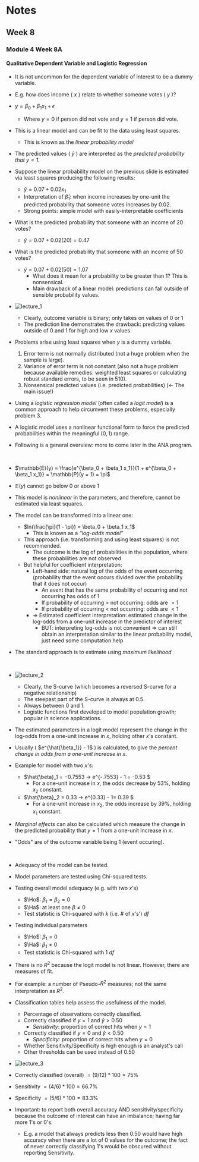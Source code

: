 $$
\newcommand{\pr}{\text{I\kern-0.15em P}}
\newcommand{\Ha}{H_a}
\newcommand{\Ho}{H_0}
\newcommand{\pv}{\text{p-value}}
\newcommand{\ss}{\sum_{i=1}^{n}}
$$


# Notes

## Week 8
### Module 4 Week 8A

#### Qualitative Dependent Variable and Logistic Regression

- It is not uncommon for the dependent variable of interest to be a dummy variable.

- E.g. how does income ( $x$ ) relate to whether someone votes ( $y$ )? 

- $y = \beta_0 + \beta_1 x_1 + \epsilon$

    - Where $y = 0$ if person did not vote and $y = 1$ if person did vote. 

- This is a linear model and can be fit to the data using least squares. 

    - This is known as the *linear probability model* 

- The predicted values ( $\hat{y}$ ) are interpreted as the *predicted probability that $y = 1$.*

    

- Suppose the linear probability model on the previous slide is estimated via least squares producing the following results: 

    - $\hat{y} = 0.07 + 0.02 x_1$
    - Interpretation of $\hat{\beta}_1$: when income increases by one-unit the predicted probability that someone votes increases by $0.02$. 
    - Strong points: simple model with easily-interpretable coefficients

- What is the predicted probability that someone with an income of $20$ votes? 

    - $\hat{y} = 0.07 + 0.02 (20) = 0.47$

- What is the predicted probability that someone with an income of 50 votes? 

    - $\hat{y} = 0.07 + 0.02 (50) = 1.07$
        - What does it mean for a probability to be greater than 1? This is nonsensical.
        - Main drawback of a linear model: predictions can fall outside of sensible probability values.

    

- ![lecture_1](objects/lecture_1.png)

    - Clearly, outcome variable is binary; only takes on values of $0$ or $1$
    - The prediction line demonstrates the drawback: predicting values outside of $0$ and $1$ for high and low $x$ values.  




- Problems arise using least squares when $y$ is a dummy variable. 

    1. Error term is not normally distributed (not a huge problem when the sample is large).
    2. Variance of error term is not constant  (also not a huge problem because available remedies: weighted least squares or calculating robust standard errors, to be seen in 510).
    3. Nonsensical predicted values (i.e. predicted probabilities)  (<- The main issue!)

- Using a *logistic regression model* (often called a *logit model*) is a common approach to help circumvent these problems, especially problem 3. 

- A logistic model uses a nonlinear functional form to force the predicted probabilities within the meaningful $(0, 1)$ range. 

- Following is a general overview: more to come later in the ANA program.

  ​    

- $\mathbb{E}(y) = \frac{e^{\beta_0 + \beta_1 x_1}}{1 + e^{\beta_0 + \beta_1 x_1}} = \mathbb{P}(y = 1) = \pi$

- $\mathbb{E}(y)$ cannot go below $0$ or above $1$ 

- This model is *nonlinear* in the parameters, and therefore, cannot be estimated via least squares.

- The model can be transformed into a linear one: 

    - $ln(\frac{\pi}{1 - \pi}) = \beta_0 + \beta_1 x_1$
        - This is known as a *“log-odds model”*
    - This approach (i.e. transforming and using least squares) is not recommended. 
        - The outcome is the log of probabilities in the population, where these probabilities are not observed
    - But helpful for coefficient interpretation:
        - Left-hand side: natural log of the odds of the event occurring (probability that the event occurs divided over the probability that it does not occur)
            - An event that has the same probability of occurring and not occurring has odds of $1$
            - If probability of occurring $>$ not occurring: odds are $> 1$
            - If probability of occurring $<$ not occurring: odds are $< 1$
        - => Estimated coefficient interpretation: estimated change in the log-odds from a one-unit increase in the predictor of interest
            - BUT: interpreting log-odds is not convenient => can still obtain an interpretation similar to the linear probability model, just need some computation help

- The standard approach is to estimate using *maximum likelihood*

  ​    

- ![lecture_2](objects/lecture_2.png)

    - Clearly, the S-curve (which becomes a reversed S-curve for a negative relationship)
    - The steepast part of the S-curve is always at $0.5$. 
    - Always between $0$ and $1$.
    - Logistic functions first developed to model population growth; popular in science applications.

      

- The estimated parameters in a logit model represent the change in the log-odds from a one-unit increase in $x$, holding other $x$'s constant. 

- Usually ( $e^{\hat{\beta_1}} - 1$ ) is calculated, to give the *percent change in odds from a one-unit increase in $x$.* 

- Example for model with two $x$'s: 

    -  $\hat{\beta}_1 = −0.7553 → e^{-.7553} - 1 = -0.53 $
        - For a one-unit increase in $x$, the odds decrease by 53%, holding $x_2$ constant. 
    -  $\hat{\beta}_2 = 0.33 → e^{0.33} - 1= 0.39 $
        - For a one-unit increase in $x_2$, the odds increase by 39%, holding $x_1$ constant. 

- *Marginal effects* can also be calculated which measure the change in the predicted probability that $y = 1$ from a one-unit increase in $x$.

- "Odds" are of the outcome variable being $1$ (event occuring).

  ​    

- Adequacy of the model can be tested.

- Model parameters are tested using Chi-squared tests. 

- Testing overall model adequacy (e.g. with two $x$'s) 

    - $\Ho$: $\beta_1 = \beta_2 = 0$
    - $\Ha$: at least one $\beta \neq 0$
    - Test statistic is Chi-squared with $k$ (i.e. # of $x$'s') *df*

- Testing individual parameters 

    - $\Ho$: $\beta_1 = 0$
    - $\Ha$: $\beta_1 \neq 0$
    - Test statistic is Chi-squared with 1 *df*

    

- There is no $R^2$ because the logit model is not linear. However, there are measures of fit. 

- For example: a number of Pseudo-$R^2$ measures; not the same interpretation as $R^2$.

- Classification tables help assess the usefulness of the model. 

    - Percentage of observations correctly classified. 
    - Correctly classified if $y = 1$ and $\hat{y} > 0.50$
        - *Sensitivity*: proportion of correct hits when $y = 1$
    - Correctly classified if $y = 0$ and $\hat{y} < 0.50$ 
        - *Specificity*: proportion of correct hits when $y = 0$
    - Whether Sensitivity/Specificity is high enough is an analyst's call
    - Other thresholds can be used instead of $0.50$

    

- ![lecture_3](objects/lecture_3.png)

- Correctly classified (overall) $= (9/12)*100 = 75$%

- Sensitivity $= (4/6) * 100 = 66.7$% 

- Specificity $= (5/6) * 100 = 83.3$%

- Important: to report both overall accuracy AND sensitivity/specificity because the outcome of interest can have an imbalance; having far more 1's or 0's. 

    - E.g. a model that always predicts less then $0.50$ would have high accuracy when there are a lot of $0$ values for the outcome; the fact of never correctly classifying $1$'s would be obscured without reporting Sensitivity.
